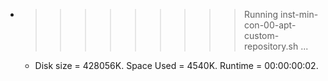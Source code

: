 * >>>>>>>>> Running inst-min-con-00-apt-custom-repository.sh ...
  * Disk size = 428056K. Space Used = 4540K. Runtime = 00:00:00:02.
